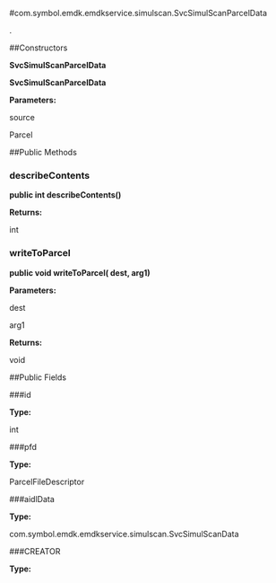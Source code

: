 #com.symbol.emdk.emdkservice.simulscan.SvcSimulScanParcelData

.



##Constructors

**SvcSimulScanParcelData**



**SvcSimulScanParcelData**



**Parameters:**

source



Parcel

##Public Methods

### describeContents

**public int describeContents()**



**Returns:**

int

### writeToParcel

**public void writeToParcel( dest,  arg1)**



**Parameters:**

dest

arg1

**Returns:**

void

##Public Fields

###id



**Type:**

int

###pfd



**Type:**

ParcelFileDescriptor

###aidlData



**Type:**

com.symbol.emdk.emdkservice.simulscan.SvcSimulScanData

###CREATOR



**Type:**

<any>

